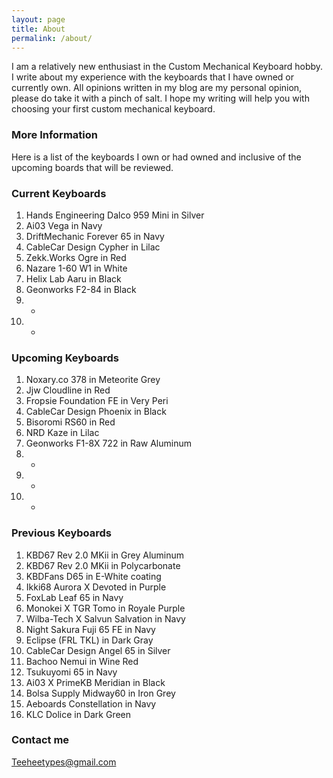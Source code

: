 ```yaml
---
layout: page
title: About
permalink: /about/
---
```


I am a relatively new enthusiast in the Custom Mechanical Keyboard hobby.
I write about my experience with the keyboards that I have owned or currently own.
All opinions written in my blog are my personal opinion, please do take it with a pinch of salt.
I hope my writing will help you with choosing your first custom mechanical keyboard.

### More Information

Here is a list of the keyboards I own or had owned and inclusive of the upcoming boards that will be reviewed.

### Current Keyboards

01. Hands Engineering Dalco 959 Mini in Silver
02. Ai03 Vega in Navy  
03. DriftMechanic Forever 65 in Navy 
04. CableCar Design Cypher in Lilac
05. Zekk.Works Ogre in Red
06. Nazare 1-60 W1 in White
07. Helix Lab Aaru in Black 
08. Geonworks F2-84 in Black
09. -
10. -

### Upcoming Keyboards

01. Noxary.co 378 in Meteorite Grey
02. Jjw Cloudline in Red 
03. Fropsie Foundation FE in Very Peri
04. CableCar Design Phoenix in Black  
05. Bisoromi RS60 in Red
06. NRD Kaze in Lilac
07. Geonworks F1-8X 722 in Raw Aluminum
08. -
09. -
10. -

### Previous Keyboards

01. KBD67 Rev 2.0 MKii in Grey Aluminum 
02. KBD67 Rev 2.0 MKii in Polycarbonate 
03. KBDFans D65 in E-White coating 
04. Ikki68 Aurora X Devoted in Purple 
05. FoxLab Leaf 65 in Navy 
06. Monokei X TGR Tomo in Royale Purple 
07. Wilba-Tech X Salvun Salvation in Navy
08. Night Sakura Fuji 65 FE in Navy
09. Eclipse (FRL TKL) in Dark Gray
10. CableCar Design Angel 65 in Silver
11. Bachoo Nemui in Wine Red
12. Tsukuyomi 65 in Navy
13. Ai03 X PrimeKB Meridian in Black
14. Bolsa Supply Midway60 in Iron Grey
15. Aeboards Constellation in Navy
16. KLC Dolice in Dark Green

### Contact me

[Teeheetypes@gmail.com](mailto:Teeheetypes@gmail.com)
